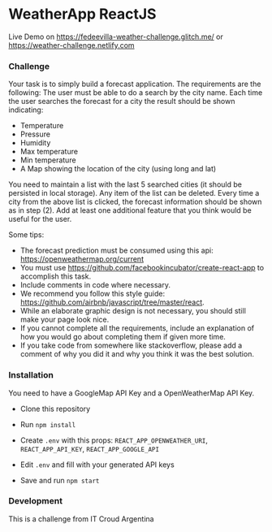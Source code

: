 # WeatherApp ReactJS

Live Demo on https://fedeevilla-weather-challenge.glitch.me/ or https://weather-challenge.netlify.com

### Challenge

Your task is to simply build a forecast application. The requirements are the following:
The user must be able to do a search by the city name. Each time the user searches the forecast for a city the result should be shown indicating:

- Temperature
- Pressure
- Humidity
- Max temperature
- Min temperature
- A Map showing the location of the city (using long and lat)

You need to maintain a list with the last 5 searched cities (it should be persisted in local storage). Any item of the list can be deleted. Every time a city from the above list is clicked, the forecast information should be shown as in step (2). Add at least one additional feature that you think would be useful for the user.

Some tips:

- The forecast prediction must be consumed using this api: https://openweathermap.org/current
- You must use https://github.com/facebookincubator/create-react-app to accomplish this task.
- Include comments in code where necessary.
- We recommend you follow this style guide: https://github.com/airbnb/javascript/tree/master/react.
- While an elaborate graphic design is not necessary, you should still make your page look nice.
- If you cannot complete all the requirements, include an explanation of how you would go about completing them if given more time.
- If you take code from somewhere like stackoverflow, please add a comment of why you did it and why you think it was the best solution.

### Installation

You need to have a GoogleMap API Key and a OpenWeatherMap API Key.

- Clone this repository

- Run `npm install`

- Create `.env` with this props: `REACT_APP_OPENWEATHER_URI`, `REACT_APP_API_KEY`, `REACT_APP_GOOGLE_API`

- Edit `.env` and fill with your generated API keys

- Save and run `npm start`

### Development

This is a challenge from IT Croud Argentina
